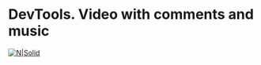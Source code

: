 # DevTools. Video with comments and music

[![N|Solid](https://s1.iconbird.com/ico/2013/12/505/w450h4001385925286Video.png)](https://drive.google.com/file/d/1xdO2YhUNm9IQjBHosUxhEz4Cy-JtvtpE/view?usp=sharing)
